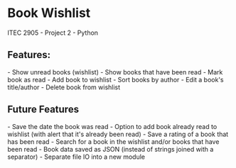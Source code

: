 <h1> Book Wishlist</h1>
ITEC 2905 - Project 2 - Python<br>
</b>
<h2>Features:</h2>
- Show unread books (wishlist)
- Show books that have been read
- Mark book as read
- Add book to wishlist
- Sort books by author
- Edit a book's title/author
- Delete book from wishlist

<h2>Future Features</h2>
- Save the date the book was read
- Option to add book already read to wishlist (with alert that it's already been read)
- Save a rating of a book that has been read
- Search for a book in the wishlist and/or books that have been read
- Book data saved as JSON (instead of strings joined with a separator)
- Separate file IO into a new module



